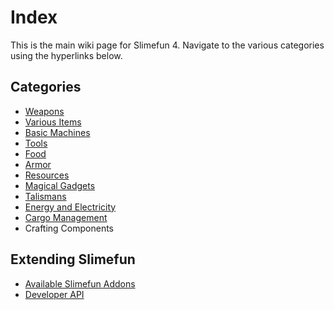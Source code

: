 # Index
This is the main wiki page for Slimefun 4. Navigate to the various categories using the hyperlinks below.

## Categories
* [Weapons](https://github.com/TheBusyBiscuit/Slimefun4/wiki/Weapons)
* [Various Items](https://github.com/TheBusyBiscuit/Slimefun4/wiki/Items)
* [Basic Machines](https://github.com/TheBusyBiscuit/Slimefun4/wiki/Basic-Machines)
* [Tools](https://github.com/TheBusyBiscuit/Slimefun4/wiki/Tools)
* [Food](https://github.com/TheBusyBiscuit/Slimefun4/wiki/Food)
* [Armor](https://github.com/TheBusyBiscuit/Slimefun4/wiki/Armor)
* [Resources](https://github.com/TheBusyBiscuit/Slimefun4/wiki/Resources)
* [Magical Gadgets](https://github.com/TheBusyBiscuit/Slimefun4/wiki/Magical-Gadgets)
* [Talismans](https://github.com/TheBusyBiscuit/Slimefun4/wiki/Talismans)
* [Energy and Electricity](https://github.com/TheBusyBiscuit/Slimefun4/wiki/Energy-Electricity)
* [Cargo Management](https://github.com/TheBusyBiscuit/Slimefun4/wiki/Cargo-Management)
* Crafting Components

## Extending Slimefun
* [Available Slimefun Addons](http://dev.bukkit.org/bukkit-plugins/slimefun/pages/addons/)
* [Developer API](https://github.com/TheBusyBiscuit/Slimefun4/wiki/API)